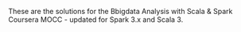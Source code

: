 These are the solutions for the Bbigdata Analysis with Scala & Spark Coursera MOCC  - updated for Spark 3.x and Scala 3.
